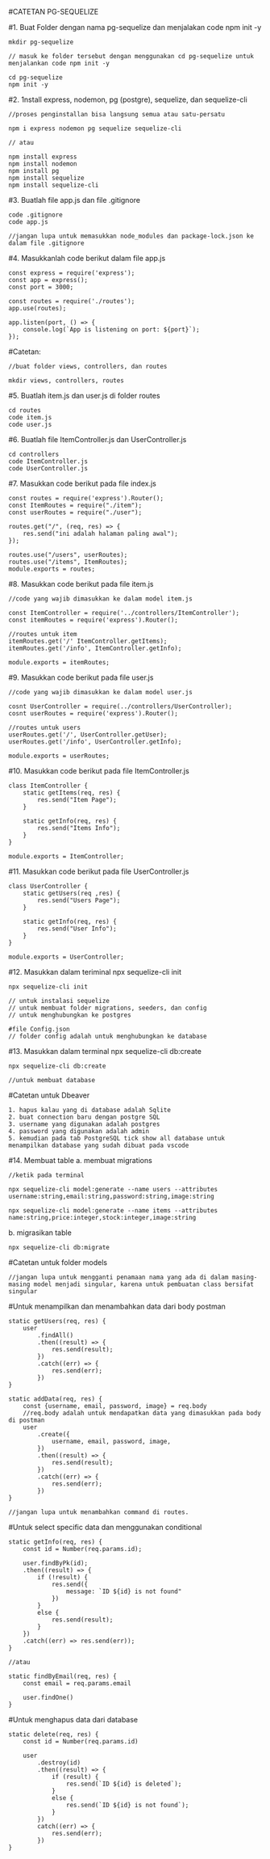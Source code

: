 #CATETAN PG-SEQUELIZE

#1. Buat Folder dengan nama pg-sequelize dan menjalakan code npm init -y

```
mkdir pg-sequelize

// masuk ke folder tersebut dengan menggunakan cd pg-sequelize untuk menjalankan code npm init -y

cd pg-sequelize
npm init -y
```

#2. 1nstall express, nodemon, pg (postgre), sequelize, dan sequelize-cli

```
//proses penginstallan bisa langsung semua atau satu-persatu

npm i express nodemon pg sequelize sequelize-cli

// atau

npm install express
npm install nodemon
npm install pg
npm install sequelize
npm install sequelize-cli
```

#3. Buatlah file app.js dan file .gitignore

```
code .gitignore
code app.js

//jangan lupa untuk memasukkan node_modules dan package-lock.json ke dalam file .gitignore
```

#4. Masukkanlah code berikut dalam file app.js

```
const express = require('express');
const app = express();
const port = 3000;

const routes = require('./routes');
app.use(routes);

app.listen(port, () => {
    console.log(`App is listening on port: ${port}`);
});
```

#Catetan:

```
//buat folder views, controllers, dan routes

mkdir views, controllers, routes
```

#5. Buatlah item.js dan user.js di folder routes

```
cd routes
code item.js
code user.js
```

#6. Buatlah file ItemController.js dan UserController.js

```
cd controllers
code ItemController.js
code UserController.js
```

#7. Masukkan code berikut pada file index.js

```
const routes = require('express').Router();
const ItemRoutes = require("./item");
const userRoutes = require("./user");

routes.get("/", (req, res) => {
    res.send("ini adalah halaman paling awal");
});

routes.use("/users", userRoutes);
routes.use("/items", ItemRoutes);
module.exports = routes;
```

#8. Masukkan code berikut pada file item.js

```
//code yang wajib dimasukkan ke dalam model item.js

const ItemController = require('../controllers/ItemController');
const itemRoutes = require('express').Router();

//routes untuk item
itemRoutes.get('/' ItemController.getItems);
itemRoutes.get('/info', ItemController.getInfo);

module.exports = itemRoutes;
```

#9. Masukkan code berikut pada file user.js

```
//code yang wajib dimasukkan ke dalam model user.js

cosnt UserController = require(../controllers/UserController);
cosnt userRoutes = require('express').Router();

//routes untuk users
userRoutes.get('/', UserController.getUser);
userRoutes.get('/info', UserController.getInfo);

module.exports = userRoutes;
```

#10. Masukkan code berikut pada file ItemController.js

```
class ItemController {
    static getItems(req, res) {
        res.send("Item Page");
    }

    static getInfo(req, res) {
        res.send("Items Info");
    }
}

module.exports = ItemController;
```

#11. Masukkan code berikut pada file UserController.js

```
class UserController {
    static getUsers(req ,res) {
        res.send("Users Page");
    }
    
    static getInfo(req, res) {
        res.send("User Info");
    }
}

module.exports = UserController;
```

#12. Masukkan dalam teriminal npx sequelize-cli init

```
npx sequelize-cli init

// untuk instalasi sequelize
// untuk membuat folder migrations, seeders, dan config
// untuk menghubungkan ke postgres

#file Config.json
// folder config adalah untuk menghubungkan ke database
```

#13. Masukkan dalam terminal npx sequelize-cli db:create

```
npx sequelize-cli db:create

//untuk membuat database
```

#Catetan untuk Dbeaver

```
1. hapus kalau yang di database adalah Sqlite
2. buat connection baru dengan postgre SQL
3. username yang digunakan adalah postgres
4. password yang digunakan adalah admin
5. kemudian pada tab PostgreSQL tick show all database untuk menampilkan database yang sudah dibuat pada vscode
```

#14. Membuat table
a. membuat migrations
```
//ketik pada terminal

npx sequelize-cli model:generate --name users --attributes username:string,email:string,password:string,image:string   

npx sequelize-cli model:generate --name items --attributes name:string,price:integer,stock:integer,image:string
```

b. migrasikan table

```
npx sequelize-cli db:migrate
```

#Catetan untuk folder models
```
//jangan lupa untuk mengganti penamaan nama yang ada di dalam masing-masing model menjadi singular, karena untuk pembuatan class bersifat singular
```

#Untuk menampilkan dan menambahkan data dari body postman

```
static getUsers(req, res) {
    user
        .findAll()
        .then((result) => {
            res.send(result);
        })
        .catch((err) => {
            res.send(err);
        })
}

static addData(req, res) {
    const {username, email, password, image} = req.body
    //req.body adalah untuk mendapatkan data yang dimasukkan pada body di postman
    user
        .create({
            username, email, password, image,
        })
        .then((result) => {
            res.send(result);
        })
        .catch((err) => {
            res.send(err);
        })
}

//jangan lupa untuk menambahkan command di routes.
```

#Untuk select specific data dan menggunakan conditional

```
static getInfo(req, res) {
    const id = Number(req.params.id);

    user.findByPk(id);
    .then((result) => {
        if (!result) {
            res.send({
                message: `ID ${id} is not found"
            })
        }
        else {
            res.send(result);
        }
    })
    .catch((err) => res.send(err));
}

//atau

static findByEmail(req, res) {
    const email = req.params.email

    user.findOne()
}
```

#Untuk menghapus data dari database

```
static delete(req, res) {
    const id = Number(req.params.id)

    user
        .destroy(id)
        .then((result) => {
            if (result) {
                res.send(`ID ${id} is deleted`);
            }
            else {
                res.send(`ID ${id} is not found`);
            }
        })
        catch((err) => {
            res.send(err);
        })
}
```

